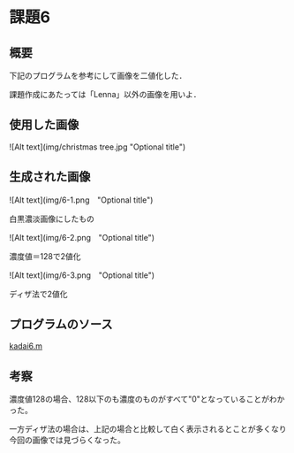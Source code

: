 課題6
====

## 概要

下記のプログラムを参考にして画像を二値化した．

課題作成にあたっては「Lenna」以外の画像を用いよ．

## 使用した画像
![Alt text](img/christmas tree.jpg "Optional title")

## 生成された画像
![Alt text](img/6-1.png　"Optional title")

白黒濃淡画像にしたもの

![Alt text](img/6-2.png　"Optional title")

濃度値＝128で2値化

![Alt text](img/6-3.png　"Optional title")

ディザ法で2値化

## プログラムのソース

[kadai6.m](https://github.com/Minami0o0/image_processing/blob/master/lecture_image_processing-master/kadai6.m)

## 考察

濃度値128の場合、128以下のも濃度のものがすべて"0"となっていることがわかった。

一方ディザ法の場合は、上記の場合と比較して白く表示されるとことが多くなり今回の画像では見づらくなった。
